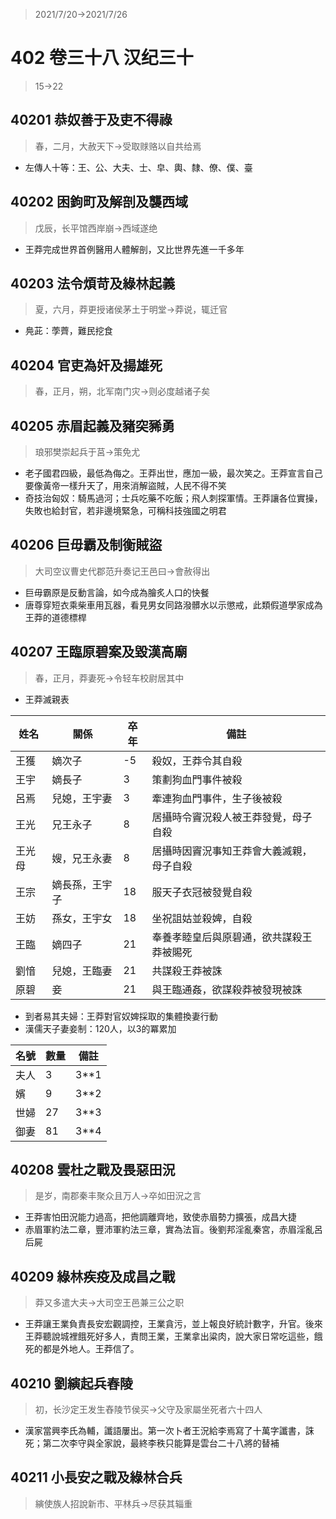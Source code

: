 > 2021/7/20->2021/7/26

# 402 卷三十八 汉纪三十

> 15->22

## 40201 恭奴善于及吏不得祿
> 春，二月，大赦天下->受取赇赂以自共给焉
- 左傳人十等：王、公、大夫、士、皁、輿、隸、僚、僕、臺

## 40202 困鉤町及解剖及襲西域
> 戊辰，长平馆西岸崩->西域遂绝
- 王莽完成世界首例醫用人體解剖，又比世界先進一千多年

## 40203 法令煩苛及綠林起義
> 夏，六月，莽更授诸侯茅土于明堂->莽说，辄迁官
- 鳧茈：荸薺，難民挖食

## 40204 官吏為奸及揚雄死
> 春，正月，朔，北军南门灾->则必度越诸子矣

## 40205 赤眉起義及豬突豨勇
> 琅邪樊崇起兵于莒->策免尤
- 老子國君四級，最低為侮之。王莽出世，應加一級，最次笑之。王莽宣言自己要像黃帝一樣升天了，用來消解盜賊，人民不得不笑
- 奇技治匈奴：騎馬過河；士兵吃藥不吃飯；飛人刺探軍情。王莽讓各位實操，失敗也給封官，若非邊境緊急，可稱科技強國之明君

## 40206 巨毋霸及制衡賊盜
> 大司空议曹史代郡范升奏记王邑曰->會赦得出
- 巨毋霸原是反動言論，如今成為膾炙人口的快餐
- 唐尊穿短衣乘柴車用瓦器，看見男女同路潑髒水以示懲戒，此類假道學家成為王莽的道德標桿

## 40207 王臨原碧案及毀漢高廟
> 春，正月，莽妻死->令轻车校尉居其中
- 王莽滅親表

姓名|關係|卒年|備註
--|--|--|--
王獲|嫡次子|-5|殺奴，王莽令其自殺
王宇|嫡長子|3|策劃狗血門事件被殺
呂焉|兒媳，王宇妻|3|牽連狗血門事件，生子後被殺
王光|兄王永子|8|居攝時令竇況殺人被王莽發覺，母子自殺
王光母|嫂，兄王永妻|8|居攝時因竇況事知王莽會大義滅親，母子自殺
王宗|嫡長孫，王宇子|18|服天子衣冠被發覺自殺
王妨|孫女，王宇女|18|坐祝詛姑並殺婢，自殺
王臨|嫡四子|21|奉養孝睦皇后與原碧通，欲共謀殺王莽被賜死
劉愔|兒媳，王臨妻|21|共謀殺王莽被誅
原碧|妾|21|與王臨通姦，欲謀殺莽被發現被誅

- 到者易其夫婦：王莽對官奴婢採取的集體換妻行動
- 漢儒天子妻妾制：120人，以3的冪累加

名號|數量|備註
--|--|--
夫人|3|3**1
嬪|9|3**2
世婦|27|3**3
御妻|81|3**4

## 40208 雲杜之戰及畏惡田況
> 是岁，南郡秦丰聚众且万人->卒如田況之言
- 王莽害怕田況能力過高，把他調離齊地，致使赤眉勢力擴張，成昌大捷
- 赤眉軍約法二章，豐沛軍約法三章，實為法盲。後劉邦淫亂秦宮，赤眉淫亂呂后屍

## 40209 綠林疾疫及成昌之戰
> 莽又多遣大夫->大司空王邑兼三公之职
- 王莽讓王業負責長安宏觀調控，王業貪污，並上報良好統計數字，升官。後來王莽聽說城裡餓死好多人，責問王業，王業拿出粱肉，說大家日常吃這些，餓死的都是外地人。王莽信了。

## 40210 劉縯起兵舂陵
> 初，长沙定王发生舂陵节侯买->父守及家屬坐死者六十四人
- 漢家當興李氏為輔，讖語屢出。第一次卜者王況給李焉寫了十萬字讖書，誅死；第二次李守與全家說，最終李秩只能算是雲台二十八將的替補

## 40211 小長安之戰及綠林合兵
> 縯使族人招說新市、平林兵->尽获其辎重